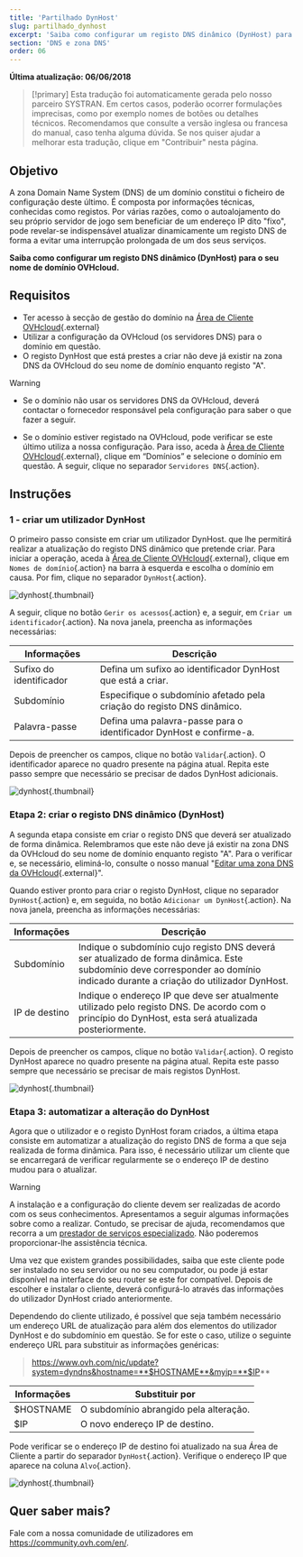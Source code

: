 ```yaml
---
title: 'Partilhado DynHost'
slug: partilhado_dynhost
excerpt: 'Saiba como configurar um registo DNS dinâmico (DynHost) para o seu nome de domínio OVHcloud'
section: 'DNS e zona DNS'
order: 06
---
```


**Última atualização: 06/06/2018**

> [!primary]
> Esta tradução foi automaticamente gerada pelo nosso parceiro SYSTRAN. Em certos casos, poderão ocorrer formulações imprecisas, como por exemplo nomes de botões ou detalhes técnicos. Recomendamos que consulte a versão inglesa ou francesa do manual, caso tenha alguma dúvida. Se nos quiser ajudar a melhorar esta tradução, clique em "Contribuir" nesta página.
>

## Objetivo

A zona Domain Name System (DNS) de um domínio constitui o ficheiro de configuração deste último. É composta por informações técnicas, conhecidas como registos. Por várias razões, como o autoalojamento do seu próprio servidor de jogo sem beneficiar de um endereço IP dito "fixo", pode revelar-se indispensável atualizar dinamicamente um registo DNS de forma a evitar uma interrupção prolongada de um dos seus serviços. 

**Saiba como configurar um registo DNS dinâmico (DynHost) para o seu nome de domínio OVHcloud.**

## Requisitos

- Ter acesso à secção de gestão do domínio na [Área de Cliente OVHcloud](https://www.ovh.com/auth/?action=gotomanager&from=https://www.ovh.pt/&ovhSubsidiary=pt){.external}
- Utilizar a configuração da OVHcloud (os servidores DNS) para o domínio em questão.
- O registo DynHost que está prestes a criar não deve já existir na zona DNS da OVHcloud do seu nome de domínio enquanto registo "A".

> [!warning]
>
> - Se o domínio não usar os servidores DNS da OVHcloud, deverá contactar o fornecedor responsável pela configuração para saber o que fazer a seguir.
> 
> - Se o domínio estiver registado na OVHcloud, pode verificar se este último utiliza a nossa configuração. Para isso, aceda à [Área de Cliente OVHcloud](https://www.ovh.com/auth/?action=gotomanager&from=https://www.ovh.pt/&ovhSubsidiary=pt){.external}, clique em “Domínios” e selecione o domínio em questão. A seguir, clique no separador `Servidores DNS`{.action}.
>

## Instruções

### 1 - criar um utilizador DynHost

O primeiro passo consiste em criar um utilizador DynHost. que lhe permitirá realizar a atualização do registo DNS dinâmico que pretende criar. Para iniciar a operação, aceda à [Área de Cliente OVHcloud](https://www.ovh.com/auth/?action=gotomanager&from=https://www.ovh.pt/&ovhSubsidiary=pt){.external}, clique em `Nomes de domínio`{.action} na barra à esquerda e escolha o domínio em causa. Por fim, clique no separador `DynHost`{.action}.

![dynhost](images/use-dynhost-step1.png){.thumbnail}

A seguir, clique no botão `Gerir os acessos`{.action} e, a seguir, em `Criar um identificador`{.action}. Na nova janela, preencha as informações necessárias:

|Informações|Descrição|
|---|---|
|Sufixo do identificador|Defina um sufixo ao identificador DynHost que está a criar.|
|Subdomínio|Especifique o subdomínio afetado pela criação do registo DNS dinâmico.|
|Palavra-passe|Defina uma palavra-passe para o identificador DynHost e confirme-a.|

Depois de preencher os campos, clique no botão `Validar`{.action}. O identificador aparece no quadro presente na página atual. Repita este passo sempre que necessário se precisar de dados DynHost adicionais.

![dynhost](images/use-dynhost-step2.png){.thumbnail}

### Etapa 2: criar o registo DNS dinâmico (DynHost)

A segunda etapa consiste em criar o registo DNS que deverá ser atualizado de forma dinâmica. Relembramos que este não deve já existir na zona DNS da OVHcloud do seu nome de domínio enquanto registo "A". Para o verificar e, se necessário, eliminá-lo, consulte o nosso manual "[Editar uma zona DNS da OVHcloud](https://docs.ovh.com/pt/domains/alojamento_partilhado_como_editar_a_minha_zona_dns/){.external}".

Quando estiver pronto para criar o registo DynHost, clique no separador `DynHost`{.action} e, em seguida, no botão `Adicionar um DynHost`{.action}. Na nova janela, preencha as informações necessárias:

|Informações|Descrição|
|---|---|
|Subdomínio|Indique o subdomínio cujo registo DNS deverá ser atualizado de forma dinâmica. Este subdomínio deve corresponder ao domínio indicado durante a criação do utilizador DynHost.|
|IP de destino|Indique o endereço IP que deve ser atualmente utilizado pelo registo DNS. De acordo com o princípio do DynHost, esta será atualizada posteriormente.|

Depois de preencher os campos, clique no botão `Validar`{.action}. O registo DynHost aparece no quadro presente na página atual. Repita este passo sempre que necessário se precisar de mais registos DynHost.

![dynhost](images/use-dynhost-step3.png){.thumbnail}

### Etapa 3: automatizar a alteração do DynHost

Agora que o utilizador e o registo DynHost foram criados, a última etapa consiste em automatizar a atualização do registo DNS de forma a que seja realizada de forma dinâmica. Para isso, é necessário utilizar um cliente que se encarregará de verificar regularmente se o endereço IP de destino mudou para o atualizar.

> [!warning]
>
> A instalação e a configuração do cliente devem ser realizadas de acordo com os seus conhecimentos. Apresentamos a seguir algumas informações sobre como a realizar. Contudo, se precisar de ajuda, recomendamos que recorra a um [prestador de serviços especializado](https://partner.ovhcloud.com/pt/directory/). Não poderemos proporcionar-lhe assistência técnica. 
>

Uma vez que existem grandes possibilidades, saiba que este cliente pode ser instalado no seu servidor ou no seu computador, ou pode já estar disponível na interface do seu router se este for compatível. Depois de escolher e instalar o cliente, deverá configurá-lo através das informações do utilizador DynHost criado anteriormente.

Dependendo do cliente utilizado, é possível que seja também necessário um endereço URL de atualização para além dos elementos do utilizador DynHost e do subdomínio em questão. Se for este o caso, utilize o seguinte endereço URL para substituir as informações genéricas:

> https://www.ovh.com/nic/update?system=dyndns&hostname=**$HOSTNAME**&myip=**$IP**

|Informações|Substituir por|
|---|---|
|$HOSTNAME|O subdomínio abrangido pela alteração.|
|$IP|O novo endereço IP de destino.|

Pode verificar se o endereço IP de destino foi atualizado na sua Área de Cliente a partir do separador `DynHost`{.action}. Verifique o endereço IP que aparece na coluna `Alvo`{.action}.

![dynhost](images/use-dynhost-step4.png){.thumbnail}

## Quer saber mais?

Fale com a nossa comunidade de utilizadores em <https://community.ovh.com/en/>.
